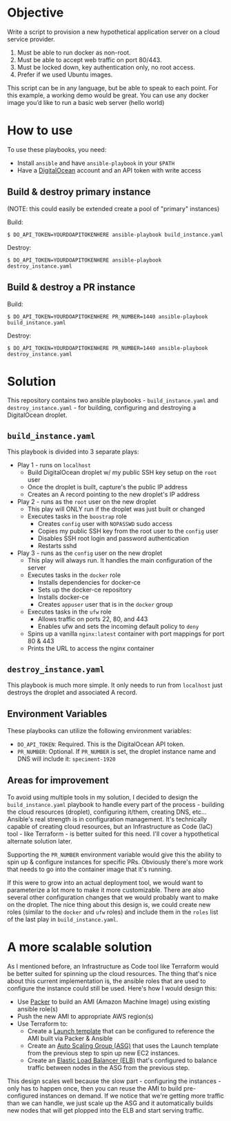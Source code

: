 # Objective
Write a script to provision a new hypothetical application server on a cloud service provider.

1. Must be able to run docker as non-root.
2. Must be able to accept web traffic on port 80/443.
3. Must be locked down, key authentication only, no root access.
4. Prefer if we used Ubuntu images.

This script can be in any language, but be able to speak to each point. For this example, a working demo would be great. You can use any docker image you’d like to run a basic web server (hello world)

# How to use
To use these playbooks, you need:
- Install `ansible` and have `ansible-playbook` in your `$PATH`
- Have a [DigitalOcean](https://www.digitalocean.com/) account and an API token with write access

## Build & destroy primary instance
(NOTE: this could easily be extended create a pool of "primary" instances)

Build:
```
$ DO_API_TOKEN=YOURDOAPITOKENHERE ansible-playbook build_instance.yaml
```

Destroy:
```
$ DO_API_TOKEN=YOURDOAPITOKENHERE ansible-playbook destroy_instance.yaml
```

## Build & destroy a PR instance
Build:
```
$ DO_API_TOKEN=YOURDOAPITOKENHERE PR_NUMBER=1440 ansible-playbook build_instance.yaml
```

Destroy:
```
$ DO_API_TOKEN=YOURDOAPITOKENHERE PR_NUMBER=1440 ansible-playbook destroy_instance.yaml
```

# Solution
This repository contains two ansible playbooks - `build_instance.yaml` and `destroy_instance.yaml` - for building, configuring and destroying a DigitalOcean droplet.

## `build_instance.yaml`
This playbook is divided into 3 separate plays:
- Play 1 - runs on `localhost`
  - Build DigitalOcean droplet w/ my public SSH key setup on the `root` user
  - Once the droplet is built, capture's the public IP address
  - Creates an A record pointing to the new droplet's IP address
- Play 2 - runs as the `root` user on the new droplet
  - This play will ONLY run if the droplet was just built or changed
  - Executes tasks in the `boostrap` role
    - Creates `config` user with `NOPASSWD` sudo access
    - Copies my public SSH key from the root user to the `config` user
    - Disables SSH root login and password authentication
    - Restarts sshd
- Play 3 - runs as the `config` user on the new droplet
  - This play will always run. It handles the main configuration of the server
  - Executes tasks in the `docker` role
    - Installs dependencies for docker-ce
    - Sets up the docker-ce repository
    - Installs docker-ce
    - Creates `appuser` user that is in the `docker` group
  - Executes tasks in the `ufw` role
    - Allows traffic on ports 22, 80, and 443
    - Enables ufw and sets the incoming default policy to `deny`
  - Spins up a vanilla `nginx:latest` container with port mappings for port 80 & 443
  - Prints the URL to access the nginx container

## `destroy_instance.yaml`
This playbook is much more simple. It only needs to run from `localhost` just destroys the droplet and associated A record.

## Environment Variables
These playbooks can utilize the following environment variables:
- `DO_API_TOKEN`: Required. This is the DigitalOcean API token.
- `PR_NUMBER`: Optional. If `PR_NUMBER` is set, the droplet instance name and DNS will include it: `speciment-1920`

## Areas for improvement
To avoid using multiple tools in my solution, I decided to design the `build_instance.yaml` playbook to handle every part of the process - building the cloud resources (droplet), configuring it/them, creating DNS, etc... Ansible's real strength is in configuration management. It's technically capable of creating cloud resources, but an Infrastructure as Code (IaC) tool - like Terraform - is better suited for this need. I'll cover a hypothetical alternate solution later.

Supporting the `PR_NUMBER` environment variable would give this the ability to spin up & configure instances for specific PRs. Obviously there's more work that needs to go into the container image that it's running.

If this were to grow into an actual deployment tool, we would want to parameterize a lot more to make it more customizable. There are also several other configuration changes that we would probably want to make on the droplet. The nice thing about this design is, we could create new roles (similar to the `docker` and `ufw` roles) and include them in the `roles` list of the last play in `build_instance.yaml`.

# A more scalable solution
As I mentioned before, an Infrastructure as Code tool like Terraform would be better suited for spinning up the cloud resources. The thing that's nice about this current implementation is, the ansible roles that are used to configure the instance could still be used. Here's how I would design this:

- Use [Packer](https://www.packer.io/) to build an AMI (Amazon Machine Image) using existing ansible role(s)
- Push the new AMI to appropriate AWS region(s)
- Use Terraform to:
  - Create a [Launch template](https://docs.aws.amazon.com/autoscaling/ec2/userguide/launch-templates.html) that can be configured to reference the AMI built via Packer & Ansible
  - Create an [Auto Scaling Group (ASG)](https://docs.aws.amazon.com/autoscaling/ec2/userguide/auto-scaling-groups.html) that uses the Launch template from the previous step to spin up new EC2 instances.
  - Create an [Elastic Load Balancer (ELB)](https://aws.amazon.com/elasticloadbalancing/) that's configured to balance traffic between nodes in the ASG from the previous step.

This design scales well because the slow part - configuring the instances - only has to happen once, then you can reuse the AMI to build pre-configured instances on demand. If we notice that we're getting more traffic than we can handle, we just scale up the ASG and it automatically builds new nodes that will get plopped into the ELB and start serving traffic.
